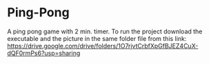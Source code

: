 # Ping-Pong
A ping pong game with 2 min. timer.
To run the project download the executable  and the picture in the same folder file from this link: https://drive.google.com/drive/folders/1O7rjvtCrbfXpGfBJEZ4CuX-dQF0rmPs6?usp=sharing
